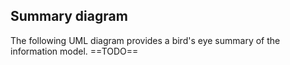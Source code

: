 ## Summary diagram

The following UML diagram provides a bird's eye summary of the information model. ==TODO==